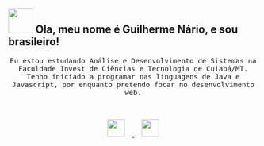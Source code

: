 ## <img src="https://raw.githubusercontent.com/alexnaiman/alexnaiman/master/resources/welcomeglitch.gif" width="50px" /> Ola, meu nome é Guilherme Nário, e sou brasileiro!

<p align="center" >
  <samp>
   Eu estou estudando Análise e Desenvolvimento de Sistemas na Faculdade Invest de Ciências e Tecnologia de Cuiabá/MT. Tenho iniciado a programar nas linguagens de Java e Javascript, por enquanto pretendo focar no desenvolvimento web. 
</samp>
<br/><br/>

<p align="center">
  <a href="https://www.linkedin.com/in/guilherme-n%C3%A1rio-de-souza-801853232//">
    <img src="https://raw.githubusercontent.com/alexnaiman/alexnaiman/master/resources/linkedin.webp"  width="35px" style="margin: 15px;" />
  </a>
  <a href="mailto:guilhermenariodesouza@gmail.com">
    <img src="https://raw.githubusercontent.com/alexnaiman/alexnaiman/master/resources/gmail.png" height="35px" style="margin: 15px;" />
  </a>
</p>
